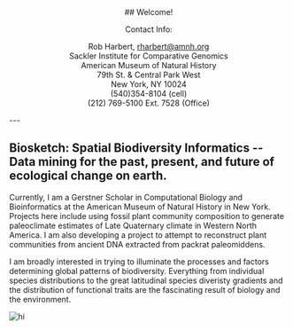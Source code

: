 <center>
## Welcome!

Contact Info:

Rob Harbert, 
rharbert@amnh.org <br>
Sackler Institute for Comparative Genomics <br>
American Museum of Natural History <br>
79th St. & Central Park West <br>
New York, NY 10024 <br>
(540)354-8104 (cell) <br>
(212) 769-5100 Ext. 7528 (Office) <br>
</center>
---

## Biosketch: Spatial Biodiversity Informatics -- Data mining for the past, present, and future of ecological change on earth.

Currently, I am a Gerstner Scholar in Computational Biology and Bioinformatics at the American Museum of Natural History in New York. Projects here include using fossil plant community composition to generate paleoclimate estimates of Late Quaternary climate in Western North America. I am also developing a project to attempt to reconstruct plant communities from ancient DNA extracted from packrat paleomiddens.

I am broadly interested in trying to illuminate the processes and factors determining global patterns of biodiversity. Everything from individual species distributions to the great latitudinal species diveristy gradients and the distribution of functional traits are the fascinating result of biology and the environment. 

<img src="https://github.com/rsh249/rsh249.github.io/2016-01-18_10-47-12.JPG" alt="hi" class="inline"/>
